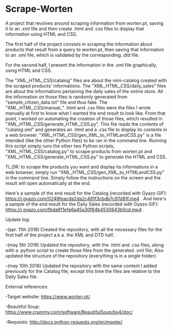 # Scrape-Worten

A project that revolves around scraping information from worten.pt, saving it to an .xml file and then create .html and .css files to display that information using HTML and CSS.

The first half of the project consists in scraping the information about products that result from a query to worten.pt, then saving that information to an .xml file, which is validated by the corresponding .dtd file.

For the second half, I present the information in the .xml file graphically, using HTML and CSS.

The "XML_HTML_CSS/catalog" files are about the mini-catalog created with the scraped products' informations.
The "XML_HTML_CSS/daily_sales" files are about the informations pertaining the daily sales of the online store. All the information on those files is randomly generated from "sample_citizen_data.txt" file and thus fake.
The "XML_HTML_CSS/manual_" .html and .css files were the files I wrote manually at first to know what I wanted the end result to look like. From that point, I worked on automating the creation of those files, which resulted in "XML_HTML_CSS/generate_HTML_CSS.py". This file reads the contents of "catalog.xml" and generates an .html and a .css file to display its contents in a web browser.
"XML_HTML_CSS/gen_XML_to_HTMLandCSS.py" is a file intended (like the other Python files) to be ran in the command line. Running this script simply runs the other two Python scripts, "XML_HTML_CSS/catalog.py" to scrape products from worten.pt and "XML_HTML_CSS/generate_HTML_CSS.py" to generate the HTML and CSS.

TL;DR: to scrape the products you want and display its informations in a web browser, simply run "XML_HTML_CSS/gen_XML_to_HTMLandCSS.py" in the command line. Simply follow the instructions on the screen and the result will open automatically at the end.

Here's a sample of the end result for the Catalog (recorded with Gyazo GIF): https://i.gyazo.com/0249feacda2da2c481f3cbdb7c97d81f.mp4 .
And here's a sample of the end result for the Daily Sales (recorded with Gyazo GiF): https://i.gyazo.com/fbda911e1e6a45a30f84b4530643b0cd.mp4 .

Update log:

-(apr. 11th 2018) Created the repository, with all the necessary files for the first half of the project a.k.a. the XML and DTD half.

-(may 5th 2018) Updated the repository, with the .html and .css files, along with a .python script to create those files from the generated .xml file; Also updated the structure of the repository (everything is in a single folder).

-(may 10th 2018) Updated the repository with the same content I added previously for the Catalog file, except this time the files are relative to the Daily Sales file.


External references:

-Target website: https://www.worten.pt/

-Beautiful Soup: https://www.crummy.com/software/BeautifulSoup/bs4/doc/

-Requests: http://docs.python-requests.org/en/master/
